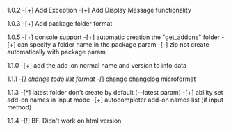 1.0.2
  -[+] Add Exception
  -[+] Add Display Message functionality

1.0.3
  -[+] Add package folder format

1.0.5
  -[+] console support
  -[+] automatic creation the "get_addons" folder
  -[+] can specify a folder name in the package param
  -[-] zip not create automatically with package param

1.1.0
  -[+] add the add-on normal name and version to info data

1.1.1
  -[*] change todo list format
  -[*] change changelog microformat

1.1.3
  -[*] latest folder don't create by default (--latest param)
  -[+] ability set add-on names in input mode
  -[+] autocompleter add-on names list (if input method)

1.1.4
  -[!] BF. Didn't work on html version

